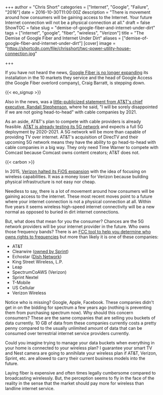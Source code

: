 +++
author = "Chris Short"
categories = ["Internet", "Google", "Failure", "2016"]
date = 2016-10-30T11:00:00Z
description = "There is movement around how consumers will be gaining access to the Internet. Your future Internet connection will not be a physical connection at all."
draft = false
ShowTOC = false
slug = "demise-of-google-fiber-and-internet-under-dirt"
tags = ["internet", "google", "fiber", "wireless", "Verizon"]
title = "The Demise of Google Fiber and Internet Under Dirt"
aliases = ["demise-of-google-fiber-and-internet-under-dirt"]
[cover]
image = "https://shortcdn.com/file/chrisshort/twc-power-utility-house-connection.jpg"

+++

If you have not heard the news, [Google Fiber is no longer expanding](http://www.usatoday.com/story/tech/news/2016/10/25/google-fiber-halts-rollout-ceo-leaves/92746288/) its installation in the 10 markets they service and the head of Google Access (the Google Fiber overlord company), Craig Barratt, is stepping down.

{{< eo_signup >}}

Also in the news, was a [little-publicized statement from AT&T's chief executive, Randall Stephenson](http://www.nytimes.com/2016/10/24/business/making-sense-of-atts-bid-for-time-warner.html), where he said, "I will be sorely disappointed if we are not going head-to-head" with cable companies by 2021.

As an aside, AT&T's plan to compete with cable providers is already feasible. [AT&T is already testing its 5G network](http://about.att.com/story/unveils_5g_roadmap_including_trials.html) and expects a full 5G deployment by 2020-2021. A 5G network will be more than capable of providing TV over internet. AT&T's acquisition of DirecTV and their upcoming 5G network means they have the ability to go head-to-head with cable companies in a big way. They only need Time Warner to compete with Comcast because Comcast owns content creators; AT&T does not.

{{< carbon >}}

In 2015, [Verizon halted its FiOS expansion](http://arstechnica.com/business/2015/01/verizon-nears-the-end-of-fios-builds/) with the idea of focusing on wireless capabilities. It was a money loser for Verizon because building physical infrastructure is not easy nor cheap.

Needless to say, there is a lot of movement around how consumers will be gaining access to the internet. These most recent moves point to a future where your internet connection is not a physical connection at all. Within five years it seems wireless high-speed internet connectivity will be a new normal as opposed to buried in dirt internet connections.

But, what does that mean for you the consumer? Chances are the 5G network providers will be your internet provider in the future. Who owns those frequency bands? There is an [FCC tool to help you determine who owns rights to frequencies](http://reboot.fcc.gov/spectrumdashboard/searchMap.seam) but more than likely it is one of these companies:

* AT&T
* Clearwire ([owned by Sprint](https://en.wikipedia.org/wiki/Clearwire))
* Echostar ([Dish Network](https://en.wikipedia.org/wiki/EchoStar))
* King Street Wireless, L.P.
* Leap
* SpectrumCoAWS (Verizon)
* Sprint Nextel
* T-Mobile
* US Cellular
* Verizon Wireless

Notice who is missing? Google, Apple, Facebook. These companies didn't get in on the bidding for spectrum a few years ago (nothing is preventing them from purchasing spectrum now). Why should this concern consumers? These are the same companies that are selling you buckets of data currently. 10 GB of data from these companies currently costs a pretty penny compared to the usually unlimited amount of data that can be consumed over terrestrial internet service providers currently.

Could you imagine trying to manage your data buckets when everything in your home is connected to your wireless plan? I guarantee your smart TV and Nest camera are going to annihilate your wireless plan if AT&T, Verizon, Sprint, etc. are allowed to carry their current business models into the future.

Laying fiber is expensive and often times legally cumbersome compared to broadcasting wirelessly. But, the perception seems to fly in the face of the reality in the sense that the market should pay more for wireless than landline internet service.
